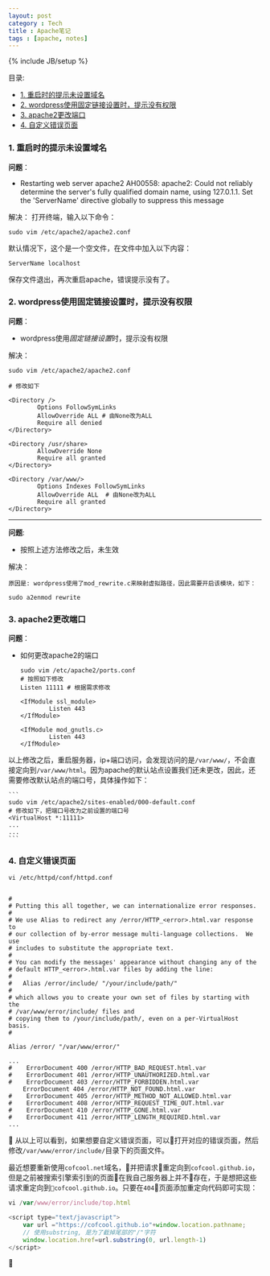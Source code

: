 ```yaml
---
layout: post
category : Tech
title : Apache笔记
tags : [apache, notes]
---
```

{% include JB/setup %}

目录:


<!-- @import "[TOC]" {cmd="toc" depthFrom=2 depthTo=6 orderedList=false} -->
<!-- code_chunk_output -->

* [1. 重启时的提示未设置域名](#1-重启时的提示未设置域名)
* [2. wordpress使用固定链接设置时，提示没有权限](#2-wordpress使用固定链接设置时提示没有权限)
* [3. apache2更改端口](#3-apache2更改端口)
* [4. 自定义错误页面](#4-自定义错误页面)

<!-- /code_chunk_output -->


### 1. 重启时的提示未设置域名

**问题**：

* Restarting web server apache2                                                AH00558: apache2: Could not reliably determine the server's fully qualified domain name, using 127.0.1.1. Set the 'ServerName' directive globally to suppress this message

解决：
 打开终端，输入以下命令：

    sudo vim /etc/apache2/apache2.conf

默认情况下，这个是一个空文件，在文件中加入以下内容：

    ServerName localhost

保存文件退出，再次重启apache，错误提示没有了。

### 2. wordpress使用固定链接设置时，提示没有权限

**问题**：

 * wordpress使用*固定链接设置*时，提示没有权限

解决：

    sudo vim /etc/apache2/apache2.conf

    # 修改如下

    <Directory />
            Options FollowSymLinks
            AllowOverride ALL # 由None改为ALL
            Require all denied
    </Directory>

    <Directory /usr/share>
            AllowOverride None
            Require all granted
    </Directory>

    <Directory /var/www/>
            Options Indexes FollowSymLinks
            AllowOverride ALL  # 由None改为ALL
            Require all granted
    </Directory>

-------------

**问题**:

* 按照上述方法修改之后，未生效

解决：

    原因是: wordpress使用了mod_rewrite.c来映射虚拟路径，因此需要开启该模块，如下：

    sudo a2enmod rewrite

### 3. apache2更改端口

**问题**：

* 如何更改apache2的端口

    ```
    sudo vim /etc/apache2/ports.conf
    # 按照如下修改
    Listen 11111 # 根据需求修改

    <IfModule ssl_module>
            Listen 443
    </IfModule>

    <IfModule mod_gnutls.c>
            Listen 443
    </IfModule>
    ```

以上修改之后，重启服务器，ip+端口访问，会发现访问的是`/var/www/`，不会直接定向到`/var/www/html`。因为apache的默认站点设置我们还未更改，因此，还需要修改默认站点的端口号，具体操作如下：

    ```
    sudo vim /etc/apache2/sites-enabled/000-default.conf
    # 修改如下，把端口号改为之前设置的端口号
    <VirtualHost *:11111>
    ...
    ...
    ```

### 4. 自定义错误页面


```
vi /etc/httpd/conf/httpd.conf


#
# Putting this all together, we can internationalize error responses.
#
# We use Alias to redirect any /error/HTTP_<error>.html.var response to
# our collection of by-error message multi-language collections.  We use
# includes to substitute the appropriate text.
#
# You can modify the messages' appearance without changing any of the
# default HTTP_<error>.html.var files by adding the line:
#
#   Alias /error/include/ "/your/include/path/"
#
# which allows you to create your own set of files by starting with the
# /var/www/error/include/ files and
# copying them to /your/include/path/, even on a per-VirtualHost basis.
#

Alias /error/ "/var/www/error/"

...
#    ErrorDocument 400 /error/HTTP_BAD_REQUEST.html.var
#    ErrorDocument 401 /error/HTTP_UNAUTHORIZED.html.var
#    ErrorDocument 403 /error/HTTP_FORBIDDEN.html.var
    ErrorDocument 404 /error/HTTP_NOT_FOUND.html.var
#    ErrorDocument 405 /error/HTTP_METHOD_NOT_ALLOWED.html.var
#    ErrorDocument 408 /error/HTTP_REQUEST_TIME_OUT.html.var
#    ErrorDocument 410 /error/HTTP_GONE.html.var
#    ErrorDocument 411 /error/HTTP_LENGTH_REQUIRED.html.var
...

```

从以上可以看到，如果想要自定义错误页面，可以打开对应的错误页面，然后修改`/var/www/error/include/`目录下的页面文件。

最近想要重新使用`cofcool.net`域名，并把请求重定向到`cofcool.github.io`，但是之前被搜索引擎索引到的页面在我自己服务器上并不存在，于是想把这些请求重定向到`cofcool.github.io`。只要在`404`页面添加重定向代码即可实现：

```js
vi /var/www/error/include/top.html

<script type="text/javascript">
    var url ="https://cofcool.github.io"+window.location.pathname;
    // 使用substring, 是为了截掉尾部的"/"字符
    window.location.href=url.substring(0, url.length-1)
</script>
```


